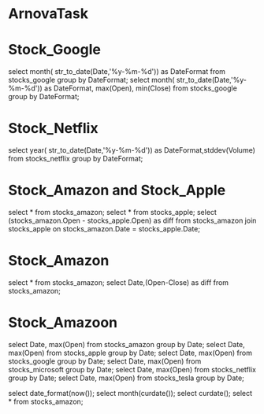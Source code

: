 # ArnovaTask


# Stock_Google 

select month( str_to_date(Date,'%y-%m-%d')) as DateFormat from stocks_google group by DateFormat;
select  month( str_to_date(Date,'%y-%m-%d')) as DateFormat, max(Open), min(Close) from stocks_google group by DateFormat;


# Stock_Netflix

select  year( str_to_date(Date,'%y-%m-%d')) as DateFormat,stddev(Volume) from stocks_netflix group by DateFormat;

# Stock_Amazon and Stock_Apple

select * from stocks_amazon;
select * from stocks_apple;
select (stocks_amazon.Open - stocks_apple.Open) as diff from stocks_amazon join stocks_apple on stocks_amazon.Date = stocks_apple.Date;

# Stock_Amazon

 select * from stocks_amazon;
 select Date,(Open-Close) as diff  from stocks_amazon;
 
 # Stock_Amazoon
 
  select Date, max(Open) from stocks_amazon group by Date;
 select Date, max(Open) from stocks_apple group by Date;
 select Date, max(Open) from stocks_google group by Date;
 select Date, max(Open) from stocks_microsoft group by Date;
 select Date, max(Open) from stocks_netflix group by Date;
 select Date, max(Open) from stocks_tesla group by Date;
 
 select date_format(now());
 select month(curdate());
 select curdate();
 select * from stocks_amazon;
